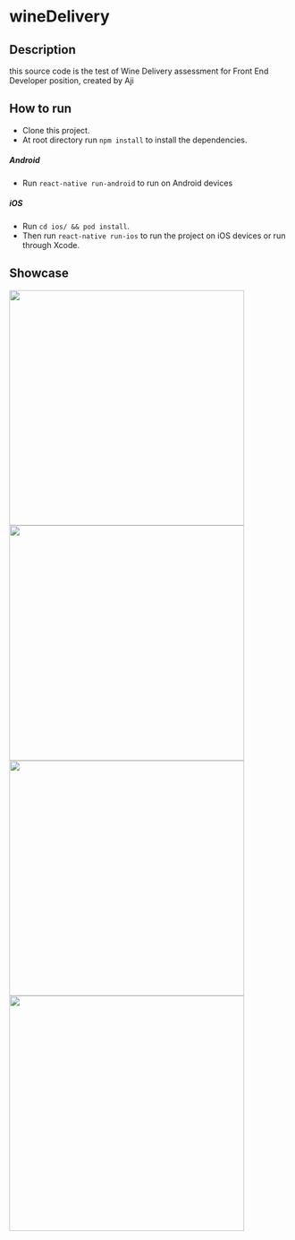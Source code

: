 # wineDelivery

## Description
this source code is the test of Wine Delivery assessment for Front End Developer position, created by Aji

## How to run
* Clone this project.
* At root directory run `npm install` to install the dependencies.
##### Android
* Run `react-native run-android` to run on Android devices
##### iOS
* Run `cd ios/ && pod install`.
* Then run `react-native run-ios` to run the project on iOS devices or run through Xcode.

## Showcase
<img src="Images/Image1.jpeg" height="420"> <img src="Images/Image2.jpeg" height="420"> <img src="Images/Image3.jpeg" height="420"> <img src="Images/Image4.jpeg" height="420">

